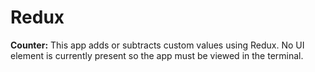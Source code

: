 # Redux

**Counter:** This app adds or subtracts custom values using Redux. No UI element is currently present so the app must be viewed in the terminal.

